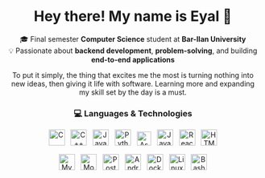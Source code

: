 <!--
**eyalbouganim/eyalbouganim** is a ✨ _special_ ✨ repository because its `README.md` (this file) appears on your GitHub profile.

Here are some ideas to get you started:

- 🔭 I’m currently working on ...
- 🌱 I’m currently learning ...
- 👯 I’m looking to collaborate on ...
- 🤔 I’m looking for help with ...
- 💬 Ask me about ...
- 📫 How to reach me: ...
- 😄 Pronouns: ...
- ⚡ Fun fact: ...
-->

<h1 align="center">Hey there! My name is Eyal 👋</h1>

<p align="center">
🎓 Final semester <b>Computer Science</b> student at <b>Bar-Ilan University</b><br>
💡 Passionate about <b>backend development</b>, <b>problem-solving</b>, and building <b>end-to-end applications</b><br>
</p>

<p align="center">To put it simply, the thing that excites me the most is turning nothing into new ideas, then giving it life with software.
  Learning more and expanding my skill set by the day is a must.</p>

<h3 align="center">💻 Languages & Technologies</h3>

<p align="center">
  <!-- Programming Languages -->
  <img src="https://cdn.jsdelivr.net/gh/devicons/devicon/icons/c/c-original.svg" height="32" alt="C" />&nbsp;&nbsp;
  <img src="https://cdn.jsdelivr.net/gh/devicons/devicon/icons/cplusplus/cplusplus-original.svg" height="32" alt="C++" />&nbsp;&nbsp;
  <img src="https://cdn.jsdelivr.net/gh/devicons/devicon/icons/java/java-original.svg" height="32" alt="Java" />&nbsp;&nbsp;
  <img src="https://cdn.jsdelivr.net/gh/devicons/devicon/icons/python/python-original.svg" height="32" alt="Python" />&nbsp;&nbsp;
  <img src="https://img.shields.io/badge/ASM-x86-2b6cb0?style=flat-square&logo=none" height="28" alt="Assembly" />&nbsp;&nbsp;
  <img src="https://cdn.jsdelivr.net/gh/devicons/devicon/icons/javascript/javascript-original.svg" height="32" alt="JavaScript" />&nbsp;&nbsp;
  <img src="https://cdn.jsdelivr.net/gh/devicons/devicon/icons/react/react-original.svg" height="32" alt="React" />&nbsp;&nbsp;
  <img src="https://cdn.jsdelivr.net/gh/devicons/devicon/icons/html5/html5-original.svg" height="32" alt="HTML" />
</p>

<p align="center">
  <!-- Databases & Tools -->
  <img src="https://cdn.jsdelivr.net/gh/devicons/devicon/icons/mysql/mysql-original.svg" height="32" alt="MySQL" />&nbsp;&nbsp;
  <img src="https://cdn.jsdelivr.net/gh/devicons/devicon/icons/mongodb/mongodb-original.svg" height="32" alt="MongoDB" />&nbsp;&nbsp;
  <img src="https://cdn.jsdelivr.net/gh/devicons/devicon/icons/postgresql/postgresql-original.svg" height="32" alt="PostgreSQL" />&nbsp;&nbsp;
  <img src="https://cdn.jsdelivr.net/gh/devicons/devicon/icons/androidstudio/androidstudio-original.svg" height="32" alt="Android Studio" />&nbsp;&nbsp;
  <img src="https://cdn.jsdelivr.net/gh/devicons/devicon/icons/docker/docker-original.svg" height="32" alt="Docker" />&nbsp;&nbsp;
  <img src="https://cdn.jsdelivr.net/gh/devicons/devicon/icons/linux/linux-original.svg" height="32" alt="Linux" />&nbsp;&nbsp;
  <img src="https://cdn.jsdelivr.net/gh/devicons/devicon/icons/bash/bash-original.svg" height="32" alt="Bash" />
</p>


